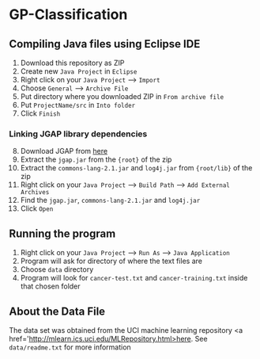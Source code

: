 # GP-Classification


## Compiling Java files using Eclipse IDE

1. Download this repository as ZIP
2. Create new `Java Project` in `Eclipse`
3. Right click on your `Java Project` --> `Import`
4. Choose `General` --> `Archive File`
5. Put directory where you downloaded ZIP in `From archive file`
6. Put `ProjectName/src` in `Into folder`
7. Click `Finish`

### Linking JGAP library dependencies

8. Download JGAP from <a href='https://sourceforge.net/projects/jgap/files/jgap/JGAP%203.6.3/jgap_3.6.3_full.zip/download'>here</a>
9. Extract the `jgap.jar` from the `{root}` of the zip
10. Extract the `commons-lang-2.1.jar` and `log4j.jar` from `{root/lib}` of the zip
11. Right click on your `Java Project` --> `Build Path` --> `Add External Archives`
12. Find the `jgap.jar`, `commons-lang-2.1.jar` and `log4j.jar`
13. Click `Open`

## Running the program

1. Right click on your `Java Project` --> `Run As` --> `Java Application`
2. Program will ask for directory of where the text files are
3. Choose `data` directory
4. Program will look for `cancer-test.txt` and `cancer-training.txt` inside that chosen folder

## About the Data File

The data set was obtained from the UCI machine learning repository <a href='http://mlearn.ics.uci.edu/MLRepository.html>here</a>. See `data/readme.txt` for more information
